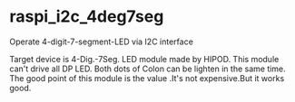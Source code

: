 # raspi_i2c_4deg7seg
Operate 4-digit-7-segment-LED via I2C interface

Target device is 4-Dig.-7Seg. LED module made by HIPOD.
This module can't drive all DP LED.
Both dots of Colon can be lighten in the same time.
The good point of this module is the value .It's not expensive.But it works good.
